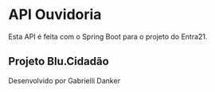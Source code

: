 # API Ouvidoria

Esta API é feita com o Spring Boot para o projeto do Entra21.


## Projeto Blu.Cidadão 

Desenvolvido por Gabrielli Danker

